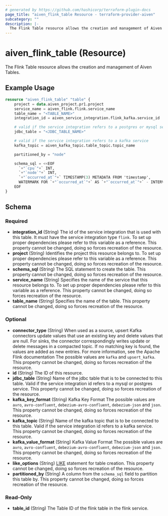 ```yaml
---
# generated by https://github.com/hashicorp/terraform-plugin-docs
page_title: "aiven_flink_table Resource - terraform-provider-aiven"
subcategory: ""
description: |-
  The Flink Table resource allows the creation and management of Aiven Tables.
---
```


# aiven_flink_table (Resource)

The Flink Table resource allows the creation and management of Aiven Tables.

## Example Usage

```terraform
resource "aiven_flink_table" "table" {
    project = data.aiven_project.pr1.project
    service_name = aiven_flink.flink.service_name
    table_name = "<TABLE_NAME>"
    integration_id = aiven_service_integration.flink_kafka.service_id

    # valid if the service integration refers to a postgres or mysql service
    jdbc_table = "<JDBC_TABLE_NAME>"

    # valid if the service integration refers to a kafka service
    kafka_topic = aiven_kafka_topic.table_topic.topic_name

    partitioned_by = "node"

    schema_sql = <<EOF
      `+"`cpu`"+` INT,
      `+"`node`"+` INT,
      `+"`occurred_at`"+` TIMESTAMP(3) METADATA FROM 'timestamp',
      WATERMARK FOR `+"`occurred_at`"+` AS `+"`occurred_at`"+` - INTERVAL '5' SECOND
    EOF
}
```

<!-- schema generated by tfplugindocs -->
## Schema

### Required

- **integration_id** (String) The id of the service integration that is used with this table. It must have the service integration type `flink`. To set up proper dependencies please refer to this variable as a reference. This property cannot be changed, doing so forces recreation of the resource.
- **project** (String) Identifies the project this resource belongs to. To set up proper dependencies please refer to this variable as a reference. This property cannot be changed, doing so forces recreation of the resource.
- **schema_sql** (String) The SQL statement to create the table. This property cannot be changed, doing so forces recreation of the resource.
- **service_name** (String) Specifies the name of the service that this resource belongs to. To set up proper dependencies please refer to this variable as a reference. This property cannot be changed, doing so forces recreation of the resource.
- **table_name** (String) Specifies the name of the table. This property cannot be changed, doing so forces recreation of the resource.

### Optional

- **connector_type** (String) When used as a source, upsert Kafka connectors update values that use an existing key and delete values that are null. For sinks, the connector correspondingly writes update or delete messages in a compacted topic. If no matching key is found, the values are added as new entries. For more information, see the Apache Flink documentation The possible values are `kafka` and `upsert_kafka`. This property cannot be changed, doing so forces recreation of the resource.
- **id** (String) The ID of this resource.
- **jdbc_table** (String) Name of the jdbc table that is to be connected to this table. Valid if the service integration id refers to a mysql or postgres service. This property cannot be changed, doing so forces recreation of the resource.
- **kafka_key_format** (String) Kafka Key Format The possible values are `avro`, `avro-confluent`, `debezium-avro-confluent`, `debezium-json` and `json`. This property cannot be changed, doing so forces recreation of the resource.
- **kafka_topic** (String) Name of the kafka topic that is to be connected to this table. Valid if the service integration id refers to a kafka service. This property cannot be changed, doing so forces recreation of the resource.
- **kafka_value_format** (String) Kafka Value Format The possible values are `avro`, `avro-confluent`, `debezium-avro-confluent`, `debezium-json` and `json`. This property cannot be changed, doing so forces recreation of the resource.
- **like_options** (String) [LIKE](https://nightlies.apache.org/flink/flink-docs-master/docs/dev/table/sql/create/#like) statement for table creation. This property cannot be changed, doing so forces recreation of the resource.
- **partitioned_by** (String) A column from the `schema_sql` field to partition this table by. This property cannot be changed, doing so forces recreation of the resource.

### Read-Only

- **table_id** (String) The Table ID of the flink table in the flink service.


